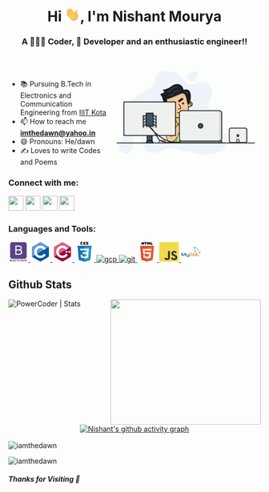 <h1 align="center">Hi <img src="https://raw.githubusercontent.com/ABSphreak/ABSphreak/master/gifs/Hi.gif" width="30px">, I'm Nishant Mourya</h1>
<h3 align="center">A 👨🏻‍💻 Coder, 🔗 Developer and an enthusiastic engineer!!</h3>
<br>
<img src=https://github.com/iamthedawn/content/blob/main/tenor.gif?raw=true" width="300px" align="right">

                                                                                                        
                                                                                                        
<br>
                                                                                                      
- 📚 Pursuing B.Tech in Electronics and Communication Engineering from <a href="https://iiitkota.ac.in" target="blank">IIIT Kota</a>
- 📫 How to reach me **imthedawn@yahoo.in**
- 😄 Pronouns: He/dawn
- ✍️ Loves to write Codes and Poems
 </pre>

<h3 align="left">Connect with me:</h3>
<p align="left">
<a href="https://linkedin.com/in/nishant-mourya-217953190" target="_blank"><img src="https://img.icons8.com/doodle/48/000000/linkedin--v2.png" height="30" width="30"/></a>
<a href="https://twitter.com/nishhant__" target="_blank" ><img src="https://img.icons8.com/doodle/48/000000/twitter--v1.png" height="30" width="30" /></a>
<a href="https://instagram.com/nishhant__" target="_blank"><img src="https://img.icons8.com/doodle/50/000000/instagram-new.png" height="30" width="30" /></a>
<a href="https://www.facebook.com/its.nishant.maurya" target="_blank"><img src="https://img.icons8.com/doodle/50/000000/facebook-new.png" height="30" width="30" /></a>
</p>

<h3 align="left">Languages and Tools:</h3>
<p align="left"> <a href="https://getbootstrap.com" target="_blank"> <img src="https://raw.githubusercontent.com/devicons/devicon/master/icons/bootstrap/bootstrap-plain-wordmark.svg" alt="bootstrap" width="40" height="40"/> </a> <a href="https://www.cprogramming.com/" target="_blank"> <img src="https://raw.githubusercontent.com/devicons/devicon/master/icons/c/c-original.svg" alt="c" width="40" height="40"/> </a> <a href="https://www.w3schools.com/cpp/" target="_blank"> <img src="https://raw.githubusercontent.com/devicons/devicon/master/icons/cplusplus/cplusplus-original.svg" alt="cplusplus" width="40" height="40"/> </a> <a href="https://www.w3schools.com/css/" target="_blank"> <img src="https://raw.githubusercontent.com/devicons/devicon/master/icons/css3/css3-original-wordmark.svg" alt="css3" width="40" height="40"/> </a> <a href="https://cloud.google.com" target="_blank"> <img src="https://www.vectorlogo.zone/logos/google_cloud/google_cloud-icon.svg" alt="gcp" width="40" height="40"/> </a> <a href="https://git-scm.com/" target="_blank"> <img src="https://www.vectorlogo.zone/logos/git-scm/git-scm-icon.svg" alt="git" width="40" height="40"/> </a> <a href="https://www.w3.org/html/" target="_blank"> <img src="https://raw.githubusercontent.com/devicons/devicon/master/icons/html5/html5-original-wordmark.svg" alt="html5" width="40" height="40"/> </a> <a href="https://developer.mozilla.org/en-US/docs/Web/JavaScript" target="_blank"> <img src="https://raw.githubusercontent.com/devicons/devicon/master/icons/javascript/javascript-original.svg" alt="javascript" width="40" height="40"/> </a> <a href="https://www.mysql.com/" target="_blank"> <img src="https://raw.githubusercontent.com/devicons/devicon/master/icons/mysql/mysql-original-wordmark.svg" alt="mysql" width="40" height="40"/> </a> </p>

## Github Stats

<p> <img src="https://github-readme-stats.vercel.app/api?username=iamthedawn&show_icons=true&theme=vision-friendly-dark" alt="PowerCoder | Stats" align="left" >
 
<img src="https://github-readme-stats.vercel.app/api/top-langs/?username=iamthedawn&layout=compact&theme=vision-friendly-dark" width="300" height="250" align="right">
</p>

<div align="center">

[![Nishant's github activity graph](https://activity-graph.herokuapp.com/graph?username=iamthedawn&theme=xcode)](https://github.com/iamthedawn/github-readme-activity-graph)

</div>

<p><img align="center" src="https://github-readme-streak-stats.herokuapp.com/?user=iamthedawn&theme=vision-friendly-dark" alt="iamthedawn" /></p>

<!--profile visits-->                                                                                                                                          
<p  align="left"> <img src="https://komarev.com/ghpvc/?username=iamthedawn&label=Profile%20views&color=0e75b6&style=flat" alt="iamthedawn"  /> 
</p>
<p align="left">
<h4><i><b>Thanks for Visiting 🥂</b></i></h4>
</p>
                                                                                                                                       
